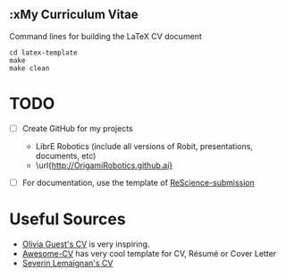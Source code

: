 :xMy Curriculum Vitae
---

Command lines for building the LaTeX CV document

```
cd latex-template
make
make clean
```

# TODO
- [ ] Create GitHub for my projects
  * LibrE Robotics (include all versions of Robit, presentations, documents, etc)
  * \url{http://OrigamiRobotics.github.ai}
- [ ] For documentation, use the template of [ReScience-submission](https://github.com/ReScience/ReScience-submission/tree/master/article)


# Useful Sources
* [Olivia Guest's CV](https://github.com/oliviaguest/cv) is very inspiring.
* [Awesome-CV](https://github.com/posquit0/Awesome-CV) has very cool
template for CV, Résumé or Cover Letter
* [Severin Lemaignan's CV](https://github.com/severin-lemaignan/cv)
